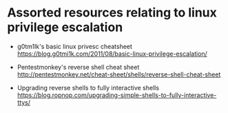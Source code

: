 # Assorted resources relating to linux privilege escalation

- g0tm1lk's basic linux privesc cheatsheet
  https://blog.g0tmi1k.com/2011/08/basic-linux-privilege-escalation/

- Pentestmonkey's reverse shell cheat sheet
  http://pentestmonkey.net/cheat-sheet/shells/reverse-shell-cheat-sheet

- Upgrading reverse shells to fully interactive shells
  https://blog.ropnop.com/upgrading-simple-shells-to-fully-interactive-ttys/
